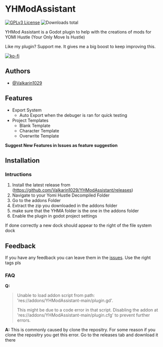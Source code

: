 
# YHModAssistant
[![GPLv3 License](https://img.shields.io/badge/License-GPL%20v3-yellow.svg)](https://opensource.org/licenses/)
![Downloads total](https://img.shields.io/github/downloads/Valkarin1029/YHModAssistant/total)

YHMod Assistant is a Godot plugin to help with the creations of mods for YOMI Hustle (Your Only Move Is Hustle)

Like my plugin? Support me. It gives me a big boost to keep improving this.

[![ko-fi](https://ko-fi.com/img/githubbutton_sm.svg)](https://ko-fi.com/G2G3I6PI5)

## Authors
- [@Valkarin1029](https://www.github.com/Valkarin1029)

## Features

- Export System
	- Auto Export when the debuger is ran for quick testing
- Project Templates
	- Blank Template
	- Character Template
	- Overwrite Template


**Suggest New Features in Issues as feature suggestion**

## Installation

### Intructions
1. Install the latest release from (https://github.com/Valkarin1029/YHModAssistant/releases)
2. Navigate to your Yomi Hustle Decompiled Folder
3. Go to the addons Folder
4. Extract the zip you downloaded in the addons folder
5. make sure that the YHMA folder is the one in the addons folder
6. Enable the plugin in godot project settings

If done correctly a new dock should appear to the right of the file system dock

## Feedback
If you have any feedback you can leave them in the [issues](https://github.com/Valkarin1029/YHModAssistant/issues). Use the right tags pls

### FAQ
**Q:** 
> Unable to load addon script from path: 'res://addons/YHModAssistant-main/plugin.gd'. 
> 
> This might be due to a code error in that script.
Disabling the addon at 'res://addons/YHModAssistant-main/plugin.cfg' to prevent further errors.

**A:** This is commonly caused by clone the repositry. For some reason if you clone the repositry you get this error. Go to the releases tab and download it there
